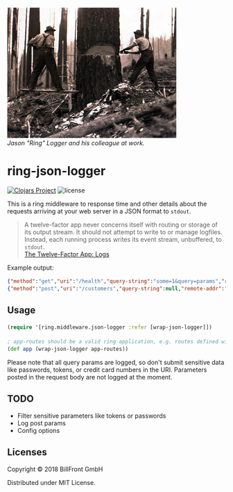 ![](jason-logger.jpg)  
*Jason "Ring" Logger and his colleague at work.*

# ring-json-logger

[![Clojars Project](https://img.shields.io/clojars/v/ring-json-logger.svg)](https://clojars.org/ring-json-logger)
![license](https://img.shields.io/github/license/BillFront/ring-json-logger.svg)

This is a ring middleware to response time and other details about the requests arriving at your web server in a JSON format to `stdout`.

> A twelve-factor app never concerns itself with routing or storage of its output stream. It should not attempt to write to or manage logfiles. Instead, each running process writes its event stream, unbuffered, to `stdout`.  
[The Twelve-Factor App: Logs](https://12factor.net/logs)

Example output:
```json
{"method":"get","uri":"/health","query-string":"some=1&query=params","remote-addr":"172.18.0.1","duration":0,"status":200}
{"method":"post","uri":"/customers","query-string":null,"remote-addr":"172.18.0.1","duration":32,"status":500,"exception":"class java.lang.ArithmeticException","exception-message":"Divide by zero"}
```

## Usage

```clj
(require '[ring.middleware.json-logger :refer [wrap-json-logger]])

; app-routes should be a valid ring application, e.g. routes defined with compojure
(def app (wrap-json-logger app-routes))
```

Please note that all query params are logged, so don't submit sensitive data like passwords, tokens, or credit card numbers in the URI. Parameters posted in the request body are not logged at the moment.

## TODO

* Filter sensitive parameters like tokens or passwords
* Log post params
* Config options

## Licenses

Copyright © 2018 BillFront GmbH

Distributed under MIT License.
